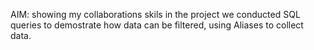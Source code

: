 AIM: showing my collaborations skils in the project we conducted SQL queries to demostrate how data can be filtered, using Aliases to collect data.
